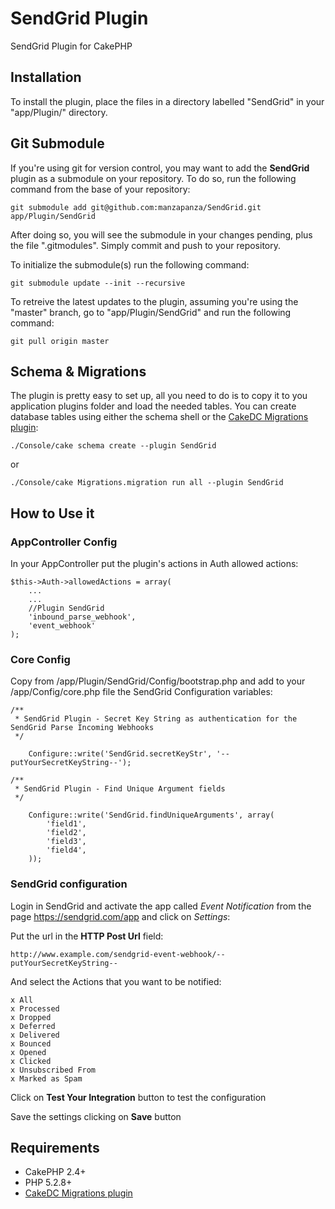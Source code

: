 SendGrid Plugin
===============

SendGrid Plugin for CakePHP

## Installation ##

To install the plugin, place the files in a directory labelled "SendGrid" in your "app/Plugin/" directory.

Git Submodule
-------------

If you're using git for version control, you may want to add the **SendGrid** plugin as a submodule on your repository. To do so, run the following command from the base of your repository:


    git submodule add git@github.com:manzapanza/SendGrid.git app/Plugin/SendGrid


After doing so, you will see the submodule in your changes pending, plus the file ".gitmodules". Simply commit and push to your repository.

To initialize the submodule(s) run the following command:

    git submodule update --init --recursive

To retreive the latest updates to the plugin, assuming you're using the "master" branch, go to "app/Plugin/SendGrid" and run the following command:

    git pull origin master


## Schema & Migrations ##

The plugin is pretty easy to set up, all you need to do is to copy it to you application plugins folder and load the needed tables. You can create database tables using either the schema shell or the [CakeDC Migrations plugin](http://github.com/CakeDC/migrations):

    ./Console/cake schema create --plugin SendGrid

or

    ./Console/cake Migrations.migration run all --plugin SendGrid

## How to Use it ##

### AppController Config ###

In your AppController put the plugin's actions in Auth allowed actions:

    $this->Auth->allowedActions = array(
        ...
        ...
        //Plugin SendGrid
        'inbound_parse_webhook',
        'event_webhook'
    );

### Core Config ###

Copy from /app/Plugin/SendGrid/Config/bootstrap.php and add to your /app/Config/core.php file the SendGrid Configuration variables:

    /**
     * SendGrid Plugin - Secret Key String as authentication for the SendGrid Parse Incoming Webhooks
     */

        Configure::write('SendGrid.secretKeyStr', '--putYourSecretKeyString--');

    /**
     * SendGrid Plugin - Find Unique Argument fields
     */

        Configure::write('SendGrid.findUniqueArguments', array(
            'field1',
            'field2',
            'field3',
            'field4',
        ));


### SendGrid configuration ###

Login in SendGrid and activate the app called *Event Notification* from the page https://sendgrid.com/app
and click on *Settings*:

Put the url in the **HTTP Post Url** field:

    http://www.example.com/sendgrid-event-webhook/--putYourSecretKeyString--

And select the Actions that you want to be notified:

    x All
    x Processed
    x Dropped
    x Deferred
    x Delivered
    x Bounced
    x Opened
    x Clicked
    x Unsubscribed From
    x Marked as Spam

Click on **Test Your Integration** button to test the configuration

Save the settings clicking on **Save** button

## Requirements ##

- CakePHP 2.4+
- PHP 5.2.8+
- [CakeDC Migrations plugin](http://github.com/CakeDC/migrations)
